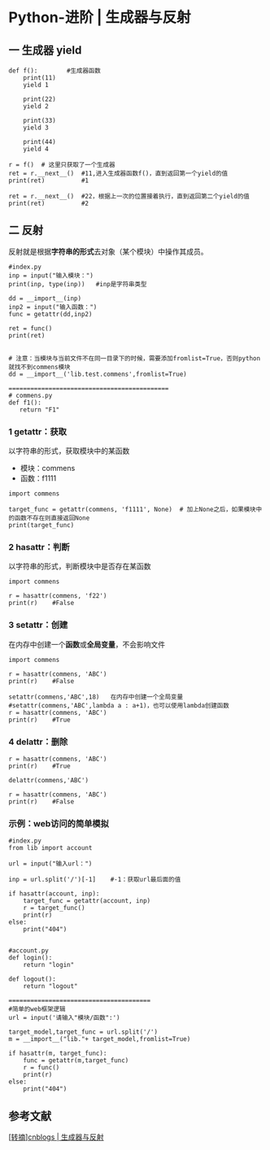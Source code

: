 # Python-进阶 | 生成器与反射

## 一 生成器 yield

```
def f():        #生成器函数
    print(11)
    yield 1

    print(22)
    yield 2

    print(33)
    yield 3

    print(44)
    yield 4

r = f()  # 这里只获取了一个生成器
ret = r.__next__()  #11,进入生成器函数f()，直到返回第一个yield的值
print(ret)          #1

ret = r.__next__()  #22，根据上一次的位置接着执行，直到返回第二个yield的值
print(ret)          #2
```



## 二 反射

反射就是根据**字符串的形式**去对象（某个模块）中操作其成员。

```
#index.py
inp = input("输入模块：")
print(inp, type(inp))   #inp是字符串类型

dd = __import__(inp)
inp2 = input("输入函数：")
func = getattr(dd,inp2)

ret = func()
print(ret)


# 注意：当模块与当前文件不在同一目录下的时候，需要添加fromlist=True，否则python就找不到commens模块
dd = __import__('lib.test.commens',fromlist=True)

============================================
# commens.py
def f1():
   return "F1"
```

### 1 getattr：获取

以字符串的形式，获取模块中的某函数

- 模块：commens
- 函数：f1111

```
import commens

target_func = getattr(commens, 'f1111', None)  # 加上None之后，如果模块中的函数不存在则直接返回None
print(target_func)
```

### 2 hasattr：判断

以字符串的形式，判断模块中是否存在某函数

```
import commens

r = hasattr(commens, 'f22')
print(r)    #False
```

### 3 setattr：创建

在内存中创建一个**函数**或**全局变量**，不会影响文件

```
import commens

r = hasattr(commens, 'ABC')
print(r)    #False

setattr(commens,'ABC',18)   在内存中创建一个全局变量
#setattr(commens,'ABC',lambda a : a+1)，也可以使用lambda创建函数
r = hasattr(commens, 'ABC')
print(r)    #True
```

### 4 delattr：删除

```
r = hasattr(commens, 'ABC')
print(r)    #True

delattr(commens,'ABC')

r = hasattr(commens, 'ABC')
print(r)    #False
```

### 示例：web访问的简单模拟

```
#index.py
from lib import account

url = input("输入url：")

inp = url.split('/')[-1]    #-1：获取url最后面的值

if hasattr(account, inp):
    target_func = getattr(account, inp)
    r = target_func()
    print(r)
else:
    print("404")


#account.py
def login():
    return "login"
    
def logout():
    return "logout"

=======================================
#简单的web框架逻辑
url = input('请输入"模块/函数":')

target_model,target_func = url.split('/')
m = __import__("lib."+ target_model,fromlist=True)

if hasattr(m, target_func):
    func = getattr(m,target_func)
    r = func()
    print(r)
else:
    print("404")
```

## 参考文献

[[转摘\]cnblogs | 生成器与反射](https://www.cnblogs.com/whatisfantasy/p/6024640.html)